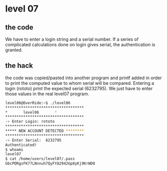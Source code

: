 # level 07

## the code

We have to enter a login string and a serial number. If a series of complicated calculations done on login gives serial, the authentication is granted.

## the hack

the code was copied/pasted into another program and printf added in order to print the computed value to whom serial will be compared.
Entering a login (rototo) print the expected serial (6232795).
We just have to enter those values in the real level07 program.

```sh
level06@OverRide:~$ ./level06
***********************************
*		level06		  *
***********************************
-> Enter Login: rototo
***********************************
***** NEW ACCOUNT DETECTED ********
***********************************
-> Enter Serial:  6232795
Authenticated!
$ whoami
level07
$ cat /home/users/level07/.pass
GbcPDRgsFK77LNnnuh7QyFYA2942Gp8yKj9KrWD8
```
